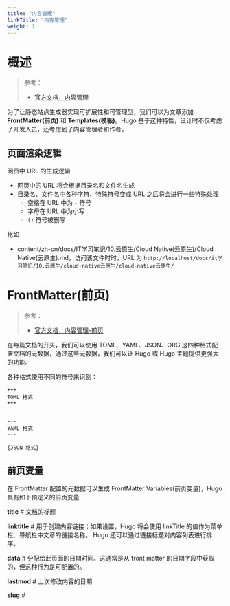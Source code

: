 ```yaml
---
title: "内容管理"
linkTitle: "内容管理"
weight: 1
---
```


# 概述
> 参考：
> - [官方文档，内容管理](https://gohugo.io/content-management/)

为了让静态站点生成器实现可扩展性和可管理型，我们可以为文章添加 **FrontMatter(前页)** 和 **Templates(模板)**。Hugo 基于这种特性，设计时不仅考虑了开发人员，还考虑到了内容管理者和作者。

## 页面渲染逻辑

网页中 URL 的生成逻辑

- 网页中的 URL 将会根据目录名和文件名生成
- 目录名、文件名中各种字符、特殊符号变成 URL 之后将会进行一些特殊处理
  - 空格在 URL 中为 `-` 符号
  - 字母在 URL 中为小写
  - `()` 符号被删除

比如
  - content/zh-cn/docs/IT学习笔记/10.云原生/Cloud Native(云原生)/Cloud Native(云原生).md，访问该文件时时，URL 为 `http://localhost/docs/it学习笔记/10.云原生/cloud-native云原生/cloud-native云原生/`


# FrontMatter(前页)

> 参考：
> - [官方文档，内容管理-前页](https://gohugo.io/content-management/front-matter/)

在每篇文档的开头，我们可以使用 TOML、YAML、JSON、ORG 这四种格式配置文档的元数据，通过这些元数据，我们可以让 Hugo 或 Hugo 主题提供更强大的功能。

各种格式使用不同的符号来识别：

```
+++
TOML 格式
+++


---
YAML 格式
---

{JSON 格式}
```

## 前页变量

在 FrontMatter 配置的元数据可以生成 FrontMatter Variables(前页变量)，Hugo 具有如下预定义的前页变量

**title** # 文档的标题

**linktitle** # 用于创建内容链接；如果设置，Hugo 将会使用 linkTitle 的值作为菜单栏、导航栏中文章的链接名称。 Hugo 还可以通过链接标题对内容列表进行排序。

**data** # 分配给此页面的日期时间。这通常是从 front matter 的日期字段中获取的，但这种行为是可配置的。

**lastmod** # 上次修改内容的日期

**slug** # 


